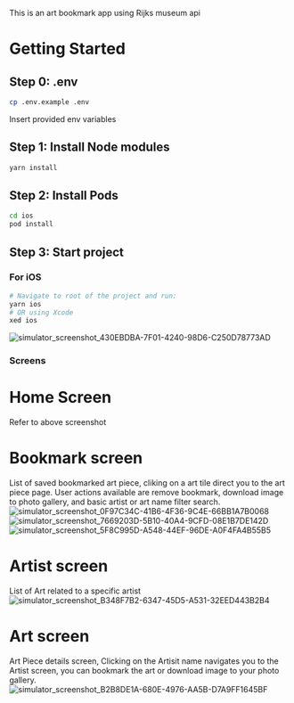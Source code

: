This is an art bookmark app using Rijks museum api


# Getting Started
## Step 0: .env 
```bash
cp .env.example .env
```
Insert provided env variables

## Step 1: Install Node modules
```bash
yarn install
```
## Step 2: Install Pods
```bash
cd ios
pod install
```
## Step 3: Start project
### For iOS
```bash
# Navigate to root of the project and run:
yarn ios
# OR using Xcode
xed ios 
```

![simulator_screenshot_430EBDBA-7F01-4240-98D6-C250D78773AD](https://github.com/KevTiv/rijks_museum/assets/62612841/9b778726-6fd8-4927-ba8c-22c579c94097)

### Screens
# Home Screen
Refer to above screenshot
# Bookmark screen
List of saved bookmarked art piece, cliking on a art tile direct you to the art piece page. 
User actions available are remove bookmark, download image to photo gallery, and basic artist or art name filter search.
![simulator_screenshot_0F97C34C-41B6-4F36-9C4E-66BB1A7B0068](https://github.com/KevTiv/rijks_museum/assets/62612841/cb28ce3f-7395-4016-9a41-6fa7e8a6352b)
![simulator_screenshot_7669203D-5B10-40A4-9CFD-08E1B7DE142D](https://github.com/KevTiv/rijks_museum/assets/62612841/a2748946-1f6e-45b0-832f-2050d526d8e3)
![simulator_screenshot_5F8C995D-A548-44EF-96DE-A0F4FA4B55B5](https://github.com/KevTiv/rijks_museum/assets/62612841/d976b35d-d746-45b5-8928-8aec171b3e82)

# Artist screen
List of Art related to a specific artist
![simulator_screenshot_B348F7B2-6347-45D5-A531-32EED443B2B4](https://github.com/KevTiv/rijks_museum/assets/62612841/2d18bce0-12d8-4ab5-b078-1288abb19bb4)

# Art screen
Art Piece details screen, Clicking on the Artisit name navigates you to the Artist screen, you can bookmark the art or download image to your photo gallery.
![simulator_screenshot_B2B8DE1A-680E-4976-AA5B-D7A9FF1645BF](https://github.com/KevTiv/rijks_museum/assets/62612841/4f764270-3b79-44f4-9629-e7ff2ce62d3f)

